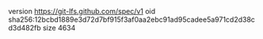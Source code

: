 version https://git-lfs.github.com/spec/v1
oid sha256:12bcbd1889e3d72d7bf915f3af0aa2ebc91ad95cadee5a971cd2d38cd3d482fb
size 4634

